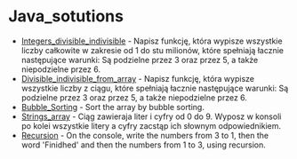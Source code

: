 # Java_sotutions

- [Integers_divisible_indivisible](https://gist.github.com/MagdalenaOlak/b1b240b7a36ef7faf003e2206d33e4b4) -  Napisz funkcję, która wypisze wszystkie liczby całkowite w zakresie od 1 do stu milionów, które spełniają łacznie następujące warunki:
Są podzielne przez 3 oraz przez 5, a także niepodzielne przez 6.
- [Divisible_indivisible_from_array](https://gist.github.com/MagdalenaOlak/bcdf26dbde0355b300d457ebbc345ac2) -  Napisz funkcję, która wypisze wszystkie liczby z ciągu, które spełniają łacznie następujące warunki:
Są podzielne przez 3 oraz przez 5, a także niepodzielne przez 6.
- [Bubble_Sorting](https://gist.github.com/MagdalenaOlak/cc7c9a8ffbfc8763636f5f0b2e381753) - Sort the array by bubble sorting.
- [Strings_array](https://gist.github.com/MagdalenaOlak/69bbd3dba4a600053fada7f6f5995813) - Ciąg zawieraja liter i cyfry od 0 do 9. Wyposz w konsoli po kolei wszystkie litery a cyfry zacstąp ich słownym odpowiednikiem. 
- [Recursion](https://gist.github.com/MagdalenaOlak/b1fc17a476d11cff012daacc9f09d002) - On the console, write the numbers from 3 to 1, then the word 'Finidhed' and then the numbers from 1 to 3, using recursion.
